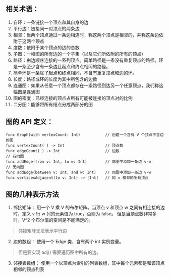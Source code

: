 ## 相关术语：
1. 自环：一条链接一个顶点和其自身的边
2. 平行边：链接同一对顶点的两条边
3. 相邻：当两个顶点通过一条边相连时，称这两个顶点是相邻的，并称这条边依附于这两个顶点
4. 度数：依附于某个顶点的边的总数
5. 子图：一幅图的所有边的一个子集（以及它们所依附的所有的顶点）
6. 路径：由边顺序连接的一系列顶点。简单路径是一条没有重复顶点的路径。环是一条至少含有一条边且起点和终点相同的路径。
7. 简单环是一条除了起点和终点相同，不含有重复顶点和边的环。
8. 长度：路径或环的长度为其中所包含的边数
9. 连通图：如果从任意一个顶点都存在一条路径到达另一个任意顶点，我们称这幅图是连通图
10. 图的密度：已经连接的顶点占所有可能被连接的顶点对的比例
11. 二分图：能够将所有结点分成两部分的图

## 图的 API 定义：
    func Graph(with vertexCount: Int)           // 创建一个含有 V 个顶点不含边的图
    func vertexCount( ) -> Int                  // 顶点数
    func edgeCount( ) -> Int                    // 边数
    // 有向图
    func addEdge(from v: Int, to w: Int)        // 向图中添加一条边 v-w
    // 无向图
    func addEdge(between v: Int, and w: Int)    // 向图中添加一条边 v-w
    func verticesAdjacent(to v: Int) -> [Int]   // 和 v 相邻的所有顶点

## 图的几种表示方法
 1. 邻接矩阵：
用一个 V 乘 V 的布尔矩阵。当顶点 v 和顶点 w 之间有相连接的边时，定义 v 行 w 列的元素值为 true，否则为 false。
但是当顶点数非常多时，V^2 个布尔值的空间是不能满足的。
> 邻接矩阵无法表示平行边
 2. 边的数组：
使用一个 Edge 类，含有两个 int 实例变量。
> 但是要实现 adj() 需要遍历图中所有的边。
 3. 邻接表数组：
使用一个以顶点为索引的列表数组，其中每个元素都是和该顶点相邻的顶点列表
